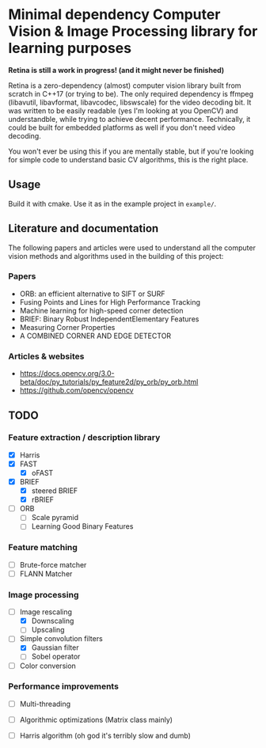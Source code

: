 # Minimal dependency Computer Vision & Image Processing library for learning purposes

**Retina is still a work in progress! (and it might never be finished)**

Retina is a zero-dependency (almost) computer vision library built from scratch
in C++17 (or trying to be). The only required dependency is ffmpeg (libavutil,
libavformat, libavcodec, libswscale) for the video decoding bit.
It was written to be easily readable (yes I'm looking at you OpenCV) and
understandble, while trying to achieve decent performance.
Technically, it could be built for embedded platforms as well if you don't need
video decoding.

You won't ever be using this if you are mentally stable, but if you're looking
for simple code to understand basic CV algorithms, this is the right place.

## Usage
Build it with cmake. Use it as in the example project in `example/`.

## Literature and documentation

The following papers and articles were used to understand all the computer
vision methods and algorithms used in the building of this project:

### Papers

- ORB: an efficient alternative to SIFT or SURF
- Fusing Points and Lines for High Performance Tracking
- Machine learning for high-speed corner detection
- BRIEF: Binary Robust IndependentElementary Features
- Measuring Corner Properties
- A COMBINED CORNER AND EDGE DETECTOR


### Articles & websites

- https://docs.opencv.org/3.0-beta/doc/py_tutorials/py_feature2d/py_orb/py_orb.html
- https://github.com/opencv/opencv


## TODO

### Feature extraction / description library 

- [x] Harris
- [x] FAST
    - [x] oFAST
- [x] BRIEF
    - [x] steered BRIEF
    - [x] rBRIEF
- [ ] ORB
    - [ ] Scale pyramid
    - [ ] Learning Good Binary Features

### Feature matching
- [ ] Brute-force matcher
- [ ] FLANN Matcher

### Image processing
- [ ] Image rescaling
    - [x] Downscaling
    - [ ] Upscaling
- [ ] Simple convolution filters
    - [x] Gaussian filter
    - [ ] Sobel operator
- [ ] Color conversion

### Performance improvements

- [ ] Multi-threading
- [ ] Algorithmic optimizations (Matrix class mainly)
- [ ] Harris algorithm (oh god it's terribly slow and dumb)

